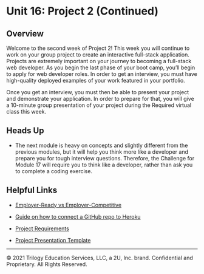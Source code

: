 # Unit 16: Project 2 (Continued)

## Overview

Welcome to the second week of Project 2! This week you will continue to work on your group project to create an interactive full-stack application. Projects are extremely important on your journey to becoming a full-stack web developer. As you begin the last phase of your boot camp, you’ll begin to apply for web developer roles. In order to get an interview, you must have high-quality deployed examples of your work featured in your portfolio.

Once you get an interview, you must then be able to present your project and demonstrate your application. In order to prepare for that, you will give a 10-minute group presentation of your project during the Required virtual class this week. 

## Heads Up

* The next module is heavy on concepts and slightly different from the previous modules, but it will help you think more like a developer and prepare you for tough interview questions. Therefore, the Challenge for Module 17 will require you to think like a developer, rather than ask you to complete a coding exercise.

## Helpful Links

* [Employer-Ready vs Employer-Competitive](https://careernetwork.2u.com/?utm_medium=Academics&utm_source=boot_camp)

* [Guide on how to connect a GitHub repo to Heroku](../../01-Class-Content/15-Project-2/04-Supplemental/GitHubHerokuConnect.md)

* [Project Requirements](../../01-Class-Content/14-MVC/04-Supplemental/Project-Requirements.md)

* [Project Presentation Template](https://docs.google.com/presentation/d/10QaO9KH8HtUXj__81ve0SZcpO5DbMbqqQr4iPpbwKks/edit?usp=sharing)

---
© 2021 Trilogy Education Services, LLC, a 2U, Inc. brand.  Confidential and Proprietary.  All Rights Reserved.
